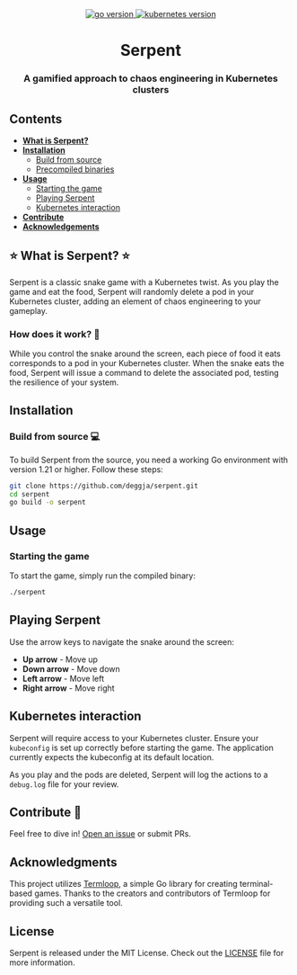 <div align="center">
  <a href="https://go.dev/">
    <img src="https://img.shields.io/badge/Go-v1.21-brightgreen.svg" alt="go version">
  </a>
  <a href="https://kubernetes.io/">
    <img src="https://img.shields.io/badge/Kubernetes-v1.25-brightgreen.svg" alt="kubernetes version">
  </a>
</div>

<div align="center">

  <h1>Serpent</h1>
  <h3>A gamified approach to chaos engineering in Kubernetes clusters</h3>

</div>

## Contents
- [**What is Serpent?**](#-what-is-serpent-)
- **[Installation](#installation)**
  - [Build from source](#build-from-source-)
  - [Precompiled binaries](#precompiled-binaries-)
- [**Usage**](#usage)
  - [Starting the game](#starting-the-game-)
  - [Playing Serpent](#playing-serpent-)
  - [Kubernetes interaction](#kubernetes-interaction-)
- [**Contribute**](#contribute-)
- [**Acknowledgements**](#acknowledgments)

## ⭐ What is Serpent? ⭐

Serpent is a classic snake game with a Kubernetes twist. As you play the game and eat the food, Serpent will randomly delete a pod in your Kubernetes cluster, adding an element of chaos engineering to your gameplay.

### How does it work? 🤔

While you control the snake around the screen, each piece of food it eats corresponds to a pod in your Kubernetes cluster. When the snake eats the food, Serpent will issue a command to delete the associated pod, testing the resilience of your system.

## Installation

### Build from source 💻

To build Serpent from the source, you need a working Go environment with version 1.21 or higher. Follow these steps:

```sh
git clone https://github.com/deggja/serpent.git
cd serpent
go build -o serpent
```

## Usage

### Starting the game

To start the game, simply run the compiled binary:

```sh
./serpent
```

## Playing Serpent

Use the arrow keys to navigate the snake around the screen:

- **Up arrow** - Move up
- **Down arrow** - Move down
- **Left arrow** - Move left
- **Right arrow** - Move right

## Kubernetes interaction

Serpent will require access to your Kubernetes cluster. Ensure your `kubeconfig` is set up correctly before starting the game. The application currently expects the kubeconfig at its default location.

As you play and the pods are deleted, Serpent will log the actions to a `debug.log` file for your review.

## Contribute 🔨

Feel free to dive in! [Open an issue](https://github.com/deggja/serpent/issues) or submit PRs.

## Acknowledgments

This project utilizes [Termloop](https://github.com/JoelOtter/termloop), a simple Go library for creating terminal-based games. Thanks to the creators and contributors of Termloop for providing such a versatile tool.

## License

Serpent is released under the MIT License. Check out the [LICENSE](https://github.com/deggja/serpent/LICENSE) file for more information.